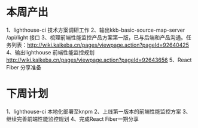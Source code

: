 # 本周产出
1、lighthouse-ci 技术方案调研工作
2、输出kkb-basic-source-map-server /api/light 接口
3、梳理前端性能监控产品方案第一版，已与后端和产品沟通。任务列表：http://wiki.kaikeba.cn/pages/viewpage.action?pageId=92640425
4、输出lighthouse 前端性能监控规划 http://wiki.kaikeba.cn/pages/viewpage.action?pageId=92643656
5、React Fiber 分享准备

# 下周计划
1、lighthouse-ci 本地化部署至knpm
2、上线第一版本的前端性能监控方案
3、继续完善前端性能监控规划
4、完成React Fiber一期分享
